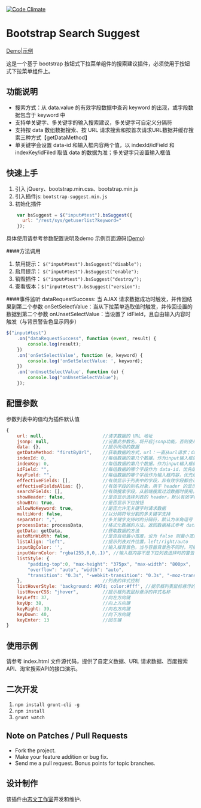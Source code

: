[![Code Climate](http://lzw.me/images/logo.png)](http://lzw.me)

Bootstrap Search Suggest
====================

[Demo|示例](http://lzw.me/pages/demo/bootstrap-suggest-plugin)

这是一个基于 bootstrap 按钮式下拉菜单组件的搜索建议插件，必须使用于按钮式下拉菜单组件上。

## 功能说明

* 搜索方式：从 data.value 的有效字段数据中查询 keyword 的出现，或字段数据包含于 keyword 中
* 支持单关键字、多关键字的输入搜索建议，多关键字可自定义分隔符
* 支持按 data 数组数据搜索、按  URL 请求搜索和按首次请求URL数据并缓存搜索三种方式【getDataMethod】
* 单关键字会设置 data-id 和输入框内容两个值，以 indexId/idField 和 indexKey/idFiled 取值 data 的数据为准；多关键字只设置输入框值

## 快速上手

1. 引入 jQuery、bootstrap.min.css、bootstrap.min.js
2. 引入插件js: `bootstrap-suggest.min.js`
3. 初始化插件

```js
    var bsSuggest = $("input#test").bsSuggest({
      url: "/rest/sys/getuserlist?keyword="
    });
```
具体使用请参考参数配置说明及demo 示例页面源码([Demo](http://lzw.me/pages/demo/bootstrap-suggest-plugin))

####方法调用
1. 禁用提示： `$("input#test").bsSuggest("disable");`
2. 启用提示： `$("input#test").bsSuggest("enable");`
3. 销毁插件： `$("input#test").bsSuggest("destroy");`
4. 查看版本：`$("input#test").bsSuggest("version");`

####事件监听
 dataRequestSuccess: 当  AJAX 请求数据成功时触发，并传回结果到第二个参数
 onSetSelectValue：当从下拉菜单选取值时触发，并传回设置的数据到第二个参数
 onUnsetSelectValue：当设置了 idField，且自由输入内容时触发（与背景警告色显示同步）
```js
$("input#test")
    .on("dataRequestSuccess", function (event, result) {
        console.log(result);
    })
    .on('onSetSelectValue', function (e, keyword) {
        console.log('onSetSelectValue: ', keyword);
    })
    .on('onUnsetSelectValue', function (e) {
        console.log("onUnsetSelectValue");
    });
```

## 配置参数

参数列表中的值均为插件默认值
```js
{
    url: null,                      //请求数据的 URL 地址
    jsonp: null,                    //设置此参数名，将开启jsonp功能，否则使用json数据结构
    data: {},                       //提示所用的数据
    getDataMethod: "firstByUrl",    //获取数据的方式，url：一直从url请求；data：从 options.data 获取；firstByUrl：第一次从Url获取全部数据，之后从options.data获取
    indexId: 0,                     //每组数据的第几个数据，作为input输入框的 data-id，设为 -1 且 idField 为空则不设置此值
    indexKey: 0,                    //每组数据的第几个数据，作为input输入框的内容
    idField: "",                    //每组数据的哪个字段作为 data-id，优先级高于 indexId 设置（推荐）
    keyField: "",                   //每组数据的哪个字段作为输入框内容，优先级高于 indexKey 设置（推荐）
    effectiveFields: [],            //有效显示于列表中的字段，非有效字段都会过滤，默认全部，对自定义getData方法无效
    effectiveFieldsAlias: {},       //有效字段的别名对象，用于 header 的显示
    searchFields: [],               //有效搜索字段，从前端搜索过滤数据时使用。effectiveFields 配置字段也会用于搜索过滤
    showHeader: false,              //是否显示选择列表的 header，默认有效字段大于一列时显示，否则不显示
    showBtn: true,                  //是否显示下拉按钮
    allowNoKeyword: true,           //是否允许无关键字时请求数据
    multiWord: false,               //以分隔符号分割的多关键字支持
    separator: ",",                 //多关键字支持时的分隔符，默认为半角逗号
    processData: processData,       //格式化数据的方法，返回数据格式参考 data 参数
    getData: getData,               //获取数据的方法
    autoMinWidth: false,            //是否自动最小宽度，设为 false 则最小宽度不小于输入框宽度
    listAlign: "left",              //提示列表对齐位置，left/right/auto
    inputBgColor: '',               //输入框背景色，当与容器背景色不同时，可能需要该项的配置
    inputWarnColor: "rgba(255,0,0,.1)", //输入框内容不是下拉列表选择时的警告色
    listStyle: {
        "padding-top":0, "max-height": "375px", "max-width": "800px",
        "overflow": "auto", "width": "auto",
        "transition": "0.3s", "-webkit-transition": "0.3s", "-moz-transition": "0.3s", "-o-transition": "0.3s"
    },                              //列表的样式控制
    listHoverStyle: 'background: #07d; color:#fff', //提示框列表鼠标悬浮的样式
    listHoverCSS: "jhover",         //提示框列表鼠标悬浮的样式名称
    keyLeft: 37,                    //向左方向键
    keyUp: 38,                      //向上方向键
    keyRight: 39,                   //向右方向键
    keyDown: 40,                    //向下方向键
    keyEnter: 13                    //回车键
}
```

## 使用示例

请参考 index.html 文件源代码，提供了自定义数据、URL 请求数据、百度搜索API、淘宝搜索API的接口演示。

## 二次开发

1. `npm install grunt-cli -g`
2. `npm install`
3. `grunt watch`

## Note on Patches / Pull Requests

* Fork the project.
* Make your feature addition or bug fix.
* Send me a pull request. Bonus points for topic branches.

## 设计制作

该插件由[志文工作室](http://lzw.me)开发和维护.